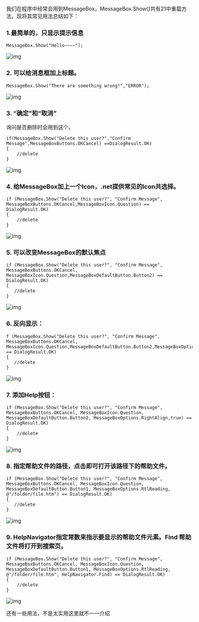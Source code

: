 

我们在程序中经常会用到MessageBox，MessageBox.Show()共有21中重载方法。现将其常见用法总结如下：



### 1.最简单的，只显示提示信息

```
MessageBox.Show("Hello~~~~");
```

![img](https://images0.cnblogs.com/blog/33509/201306/03233847-7c071a397912491097b746f8ef60ff13.png)



### 2. 可以给消息框加上标题。

```
MessageBox.Show("There are something wrong!","ERROR");
```

![img](https://images0.cnblogs.com/blog/33509/201306/03233856-0895087e44404b0fbd206ae4a830a2a7.png)



### 3. “确定”和“取消”

询问是否删除时会用到这个。

```
if(MessageBox.Show("Delete this user?","Confirm Message",MessageBoxButtons.OKCancel) ==DialogResult.OK)
{
    //delete
}
```

![img](https://images0.cnblogs.com/blog/33509/201306/03234011-f760f213f3524b44a3487744936de2ec.png)



### 4. 给MessageBox加上一个Icon，.net提供常见的Icon共选择。

```
if (MessageBox.Show("Delete this user?", "Confirm Message", MessageBoxButtons.OKCancel,MessageBoxIcon.Question) == DialogResult.OK)
{
    //delete
}
```

![img](https://images0.cnblogs.com/blog/33509/201306/03234019-ad2e3f3c2e2642ef88a907ea667a7806.png)



### 5. 可以改变MessageBox的默认焦点

```
if (MessageBox.Show("Delete this user?", "Confirm Message", MessageBoxButtons.OKCancel, MessageBoxIcon.Question,MessageBoxDefaultButton.Button2) == DialogResult.OK)
{
   //delete
}
```

![img](https://images0.cnblogs.com/blog/33509/201306/03234026-b006a0b1893a4e29a55eb4429889b90c.png)



### 6. 反向显示：

```
f (MessageBox.Show("Delete this user?", "Confirm Message", MessageBoxButtons.OKCancel, MessageBoxIcon.Question,MessageBoxDefaultButton.Button2,MessageBoxOptions.RtlReading) == DialogResult.OK)
{
   //delete
}
```

![img](https://images0.cnblogs.com/blog/33509/201306/03234034-028b29cd8b8e47aba726ce70fa61af41.png)



### 7. 添加Help按钮：

```
if (MessageBox.Show("Delete this user?", "Confirm Message", MessageBoxButtons.OKCancel, MessageBoxIcon.Question, MessageBoxDefaultButton.Button2, MessageBoxOptions.RightAlign,true) == DialogResult.OK)
{
    //delete
}
```

![img](https://images0.cnblogs.com/blog/33509/201306/03234041-fcf06cbe0d9a4f638abd4c141edaa3cd.png)



### 8. 指定帮助文件的路径，点击即可打开该路径下的帮助文件。

```
if (MessageBox.Show("Delete this user?", "Confirm Message", MessageBoxButtons.OKCancel, MessageBoxIcon.Question, MessageBoxDefaultButton.Button1, MessageBoxOptions.RtlReading, @"/folder/file.htm") == DialogResult.OK)
{
   //delete
}
```

![img](https://images0.cnblogs.com/blog/33509/201306/03234058-3d536088a6b742fea1162427da440a57.png)



### 9. HelpNavigator指定常数来指示要显示的帮助文件元素。Find 帮助文件将打开到搜索页。

```
if (MessageBox.Show("Delete this user?", "Confirm Message", MessageBoxButtons.OKCancel, MessageBoxIcon.Question, MessageBoxDefaultButton.Button1, MessageBoxOptions.RtlReading, @"/folder/file.htm", HelpNavigator.Find) == DialogResult.OK)
{
    //delete
}
```

![img](https://images0.cnblogs.com/blog/33509/201306/03234120-83f520f598ac49fc80e6567a58c18215.png)

还有一些用法，不是太实用这里就不一一介绍